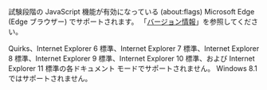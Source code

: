 試験段階の JavaScript 機能が有効になっている (about:flags) Microsoft Edge (Edge ブラウザー) でサポートされます。 「[バージョン情報](../../../javascript/reference/javascript-version-information.md)」を参照してください。  
  
 Quirks、Internet Explorer 6 標準、Internet Explorer 7 標準、Internet Explorer 8 標準、Internet Explorer 9 標準、Internet Explorer 10 標準、および Internet Explorer 11 標準の各ドキュメント モードでサポートされません。 Windows 8.1 ではサポートされません。